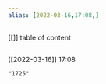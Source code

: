 ```yaml
---
alias: [2022-03-16,17:08,]
---
```

[[]]
table of content
```toc
```

[[2022-03-16]] 17:08

```query
"1725"
```